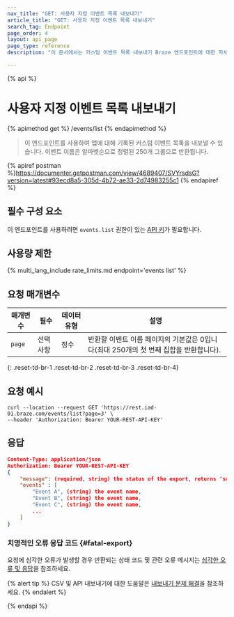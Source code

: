 ```yaml
---
nav_title: "GET: 사용자 지정 이벤트 목록 내보내기"
article_title: "GET: 사용자 지정 이벤트 목록 내보내기"
search_tag: Endpoint
page_order: 4
layout: api_page
page_type: reference
description: "이 문서에서는 커스텀 이벤트 목록 내보내기 Braze 엔드포인트에 대한 자세한 내용을 설명합니다."

---
```

{% api %}
# 사용자 지정 이벤트 목록 내보내기
{% apimethod get %}
/events/list
{% endapimethod %}

> 이 엔드포인트를 사용하여 앱에 대해 기록된 커스텀 이벤트 목록을 내보낼 수 있습니다. 이벤트 이름은 알파벳순으로 정렬된 250개 그룹으로 반환됩니다.

{% apiref postman %}https://documenter.getpostman.com/view/4689407/SVYrsdsG?version=latest#93ecd8a5-305d-4b72-ae33-2d74983255c1 {% endapiref %}

## 필수 구성 요소

이 엔드포인트를 사용하려면 `events.list` 권한이 있는 [API 키]({{site.baseurl}}/api/basics#rest-api-key/)가 필요합니다.

## 사용량 제한

{% multi_lang_include rate_limits.md endpoint='events list' %}

## 요청 매개변수

| 매개변수| 필수 | 데이터 유형 | 설명 |
| -------- | -------- | --------- | ----------- |
| `page` | 선택 사항 | 정수 | 반환할 이벤트 이름 페이지의 기본값은 0입니다(최대 250개의 첫 번째 집합을 반환합니다). |
{: .reset-td-br-1 .reset-td-br-2 .reset-td-br-3  .reset-td-br-4}

## 요청 예시
```
curl --location --request GET 'https://rest.iad-01.braze.com/events/list?page=3' \
--header 'Authorization: Bearer YOUR-REST-API-KEY'
```

## 응답

```json
Content-Type: application/json
Authorization: Bearer YOUR-REST-API-KEY
{
    "message": (required, string) the status of the export, returns 'success' when completed without errors,
    "events" : [
        "Event A", (string) the event name,
        "Event B", (string) the event name,
        "Event C", (string) the event name,
        ...
    ]
}
```

### 치명적인 오류 응답 코드 {#fatal-export}

요청에 심각한 오류가 발생할 경우 반환되는 상태 코드 및 관련 오류 메시지는 [심각한 오류 및 응답]({{site.baseurl}}/api/errors/#fatal-errors)을 참조하세요.

{% alert tip %}
CSV 및 API 내보내기에 대한 도움말은 [내보내기 문제 해결]({{site.baseurl}}/user_guide/data_and_analytics/export_braze_data/export_troubleshooting/)을 참조하세요.
{% endalert %}

{% endapi %}
